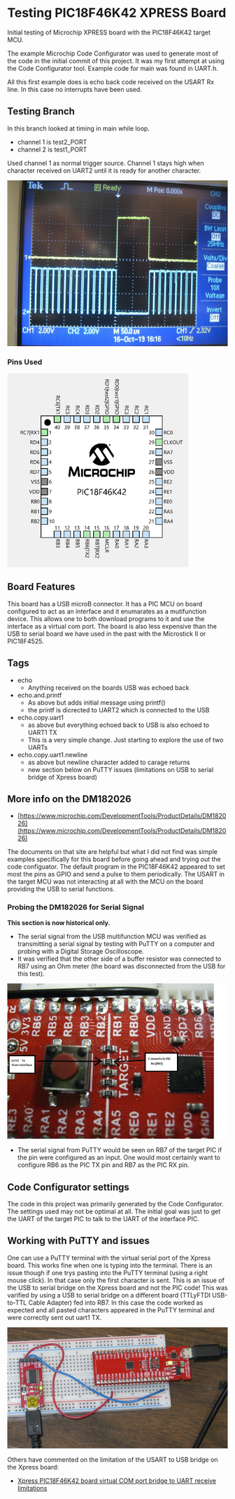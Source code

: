 # Testing PIC18F46K42 XPRESS Board

Initial testing of Microchip XPRESS board with the PIC18F46K42 target MCU.

The example Microchip Code Configurator was used to generate most of the code in the initial commit of this project.
It was my first attempt at using the Code Configurator tool. Example code for main was found in UART.h.

All this first example does is echo back code received on the USART Rx line. In this case no interrupts have been used.

## Testing Branch

In this branch looked at timing in main while loop.

* channel 1 is test2_PORT
* channel 2 is test1_PORT

Used channel 1 as normal trigger source. Channel 1 stays high when character received on UART2 until it is ready for another character.

![](images/test1-test2.jpg)

### Pins Used

![](images/pins.png)

## Board Features

This board has a USB microB connector. It has a PIC MCU on board configured to act as an interface and it enumarates as 
a mutifunction device. This allows one to both download programs to it and use the interface as a virtual com port. The board
is also less expensive than the USB to serial board we have used in the past with the Microstick II or PIC18F4525.

## Tags

* echo 
    * Anything received on the boards USB was echoed back
* echo.and.printf
    * As above but adds initial message using printf() 
	* the printf is dicrected to UART2 which is connected to the USB
* echo.copy.uart1
    * as above but everything echoed back to USB is also echoed to UART1 TX
	* This is a very simple change. Just starting to explore the use of two UARTs
* echo.copy.uart1.newline
    * as above but newline character added to carage returns
	* new section below on PuTTY issues (limitations on USB to serial bridge of Xpress board)

## More info on the DM182026

* [https://www.microchip.com/DevelopmentTools/ProductDetails/DM182026](https://www.microchip.com/DevelopmentTools/ProductDetails/DM182026)

The documents on that site are helpful but what I did not find was simple examples specifically for this board before going
ahead and trying out the code configuator. The default program in the PIC18F46K42 appeared to set most the pins as GPIO and 
send a pulse to them periodically. The USART in the target MCU was not interacting at all with the MCU on the board providing 
the USB to serial functions. 

### Probing the DM182026 for Serial Signal

**This section is now historical only.**

* The serial signal from the USB multifunction MCU was verified as transmitting a serial signal by 
  testing with PuTTY on a computer and probing with a Digital Storage Oscilloscope.
* It was verified that the other side of a buffer resistor was connected to RB7 using an Ohm meter (the board was disconnected 
  from the USB for this test).
  
![serial-connection.jpg](images/serial-connection.jpg)

* The serial signal from PuTTY would be seen on RB7 of the target PIC if the pin were configured as an input. One would most 
  certainly want to configure RB6 as the PIC TX pin and RB7 as the PIC RX pin.
  
## Code Configurator settings

The code in this project was primarily generated by the Code Configurator. The settings used may not be optimal at all. 
The initial goal was just to get the UART of the target PIC to talk to the UART of the interface PIC.

## Working with PuTTY and issues

One can use a PuTTY terminal with the virtual serial port of the Xpress board. This works fine when one is typing into the 
terminal. There is an issue though if one trys pasting into the PuTTY terminal (using a right mouse click). In that case
only the first character is sent. This is an issue of the USB to serial bridge on the Xpress board and not the PIC code!
This was varified by using a USB to serial bridge on a different board (TTLyFTDI USB-to-TTL Cable Adapter) fed into RB7. In this case the code worked as expected
and all pasted characters appeared in the PuTTY terminal and were correctly sent out uart1 TX.

![uart1-uart2.jpg](images/uart1-uart2.jpg)

Others have commented on the limitation of the USART to USB bridge on the Xpress board:

* [Xpress PIC18F46K42 board virtual COM port bridge to UART receive limitations](https://www.microchip.com/forums/m1097510.aspx)
